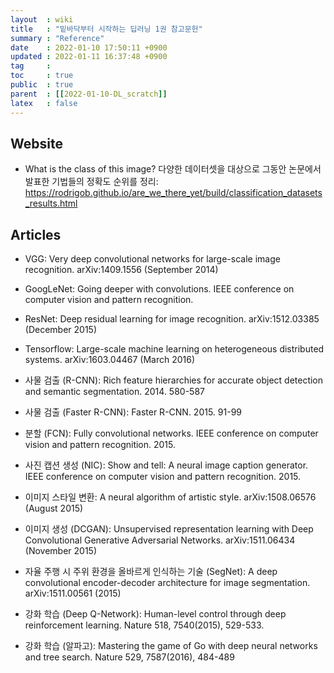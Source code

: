 ```yaml
---
layout  : wiki
title   : "밑바닥부터 시작하는 딥러닝 1권 참고문헌"
summary : "Reference"
date    : 2022-01-10 17:50:11 +0900
updated : 2022-01-11 16:37:48 +0900
tag     : 
toc     : true
public  : true
parent  : [[2022-01-10-DL_scratch]]
latex   : false
---
```


## Website

* What is the class of this image? 다양한 데이터셋을 대상으로 그동안 논문에서 발표한 기법들의 정확도 순위를 정리: https://rodrigob.github.io/are_we_there_yet/build/classification_datasets_results.html

## Articles

* VGG: Very deep convolutional networks for large-scale image recognition. arXiv:1409.1556 (September 2014)
* GoogLeNet: Going deeper with convolutions. IEEE conference on computer vision and pattern recognition.
* ResNet: Deep residual learning for image recognition. arXiv:1512.03385 (December 2015)

* Tensorflow: Large-scale machine learning on heterogeneous distributed systems. arXiv:1603.04467 (March 2016)

* 사물 검출 (R-CNN): Rich feature hierarchies for accurate object detection and semantic segmentation. 2014. 580-587
* 사물 검출 (Faster R-CNN): Faster R-CNN. 2015. 91-99
* 분할 (FCN): Fully convolutional networks. IEEE conference on computer vision and pattern recognition. 2015.
* 사진 캡션 생성 (NIC): Show and tell: A neural image caption generator. IEEE conference on computer vision and pattern
  recognition. 2015.
* 이미지 스타일 변환: A neural algorithm of artistic style. arXiv:1508.06576 (August 2015)
* 이미지 생성 (DCGAN): Unsupervised representation learning with Deep Convolutional Generative Adversarial Networks.
  arXiv:1511.06434 (November 2015)
* 자율 주행 시 주위 환경을 올바르게 인식하는 기술 (SegNet): A deep convolutional encoder-decoder architecture for image
  segmentation. arXiv:1511.00561 (2015)
* 강화 학습 (Deep Q-Network): Human-level control through deep reinforcement learning. Nature 518, 7540(2015), 529-533.
* 강화 학습 (알파고): Mastering the game of Go with deep neural networks and tree search. Nature 529, 7587(2016),
  484-489

